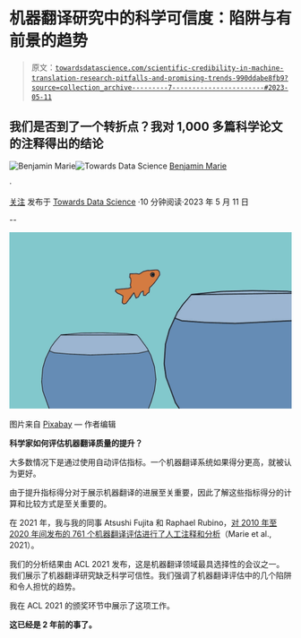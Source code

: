 # 机器翻译研究中的科学可信度：陷阱与有前景的趋势

> 原文：[`towardsdatascience.com/scientific-credibility-in-machine-translation-research-pitfalls-and-promising-trends-990ddabe8fb9?source=collection_archive---------7-----------------------#2023-05-11`](https://towardsdatascience.com/scientific-credibility-in-machine-translation-research-pitfalls-and-promising-trends-990ddabe8fb9?source=collection_archive---------7-----------------------#2023-05-11)

## 我们是否到了一个转折点？我对 1,000 多篇科学论文的注释得出的结论

[](https://medium.com/@bnjmn_marie?source=post_page-----990ddabe8fb9--------------------------------)![Benjamin Marie](https://medium.com/@bnjmn_marie?source=post_page-----990ddabe8fb9--------------------------------)[](https://towardsdatascience.com/?source=post_page-----990ddabe8fb9--------------------------------)![Towards Data Science](https://towardsdatascience.com/?source=post_page-----990ddabe8fb9--------------------------------) [Benjamin Marie](https://medium.com/@bnjmn_marie?source=post_page-----990ddabe8fb9--------------------------------)

·

[关注](https://medium.com/m/signin?actionUrl=https%3A%2F%2Fmedium.com%2F_%2Fsubscribe%2Fuser%2Fad2a414578b3&operation=register&redirect=https%3A%2F%2Ftowardsdatascience.com%2Fscientific-credibility-in-machine-translation-research-pitfalls-and-promising-trends-990ddabe8fb9&user=Benjamin+Marie&userId=ad2a414578b3&source=post_page-ad2a414578b3----990ddabe8fb9---------------------post_header-----------) 发布于 [Towards Data Science](https://towardsdatascience.com/?source=post_page-----990ddabe8fb9--------------------------------) ·10 分钟阅读·2023 年 5 月 11 日[](https://medium.com/m/signin?actionUrl=https%3A%2F%2Fmedium.com%2F_%2Fvote%2Ftowards-data-science%2F990ddabe8fb9&operation=register&redirect=https%3A%2F%2Ftowardsdatascience.com%2Fscientific-credibility-in-machine-translation-research-pitfalls-and-promising-trends-990ddabe8fb9&user=Benjamin+Marie&userId=ad2a414578b3&source=-----990ddabe8fb9---------------------clap_footer-----------)

--

[](https://medium.com/m/signin?actionUrl=https%3A%2F%2Fmedium.com%2F_%2Fbookmark%2Fp%2F990ddabe8fb9&operation=register&redirect=https%3A%2F%2Ftowardsdatascience.com%2Fscientific-credibility-in-machine-translation-research-pitfalls-and-promising-trends-990ddabe8fb9&source=-----990ddabe8fb9---------------------bookmark_footer-----------)![](img/007d926acf400738b07cfcee5bb980d8.png)

图片来自 [Pixabay](https://pixabay.com/illustrations/keywords-change-fish-individuality-2488210/) — 作者编辑

**科学家如何评估机器翻译质量的提升？**

大多数情况下是通过使用自动评估指标。一个机器翻译系统如果得分更高，就被认为更好。

由于提升指标得分对于展示机器翻译的进展至关重要，因此了解这些指标得分的计算和比较方式是至关重要的。

在 2021 年，我与我的同事 Atsushi Fujita 和 Raphael Rubino，[对 2010 年至 2020 年间发布的 761 个机器翻译评估进行了人工注释和分析](https://aclanthology.org/2021.acl-long.566.pdf)（Marie et al., 2021）。

我们的分析结果由 ACL 2021 发布，这是机器翻译领域最具选择性的会议之一。我们展示了机器翻译研究缺乏科学可信性。我们强调了机器翻译评估中的几个陷阱和令人担忧的趋势。

我在 ACL 2021 的颁奖环节中展示了这项工作。

**这已经是 2 年前的事了。**
